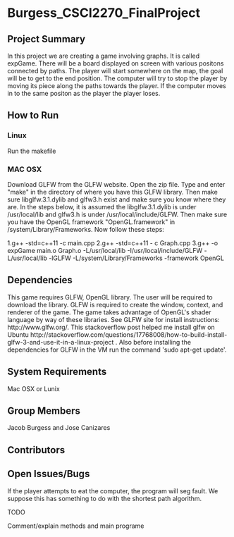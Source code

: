 # Burgess_CSCI2270_FinalProject
<h2>Project Summary</h2>
<p> In this project we are creating a game involving graphs. It is called expGame. There will be a board displayed on screen with various positons connected by paths. The player will start somewhere on the map, the goal will be to get to the end position. The computer will try to stop the player by moving its piece along the paths towards the player.  If the computer moves in to the same positon as the player the player loses. </p>
<h2>How to Run</h2>
<h3> Linux </h3>
<p>Run the makefile</p>
<h3> MAC OSX </h3>
<p> Download GLFW from the GLFW website. Open the zip file. Type and enter "make" in the directory of where you have this GLFW library. Then make sure libglfw.3.1.dylib and glfw3.h exist and make sure you know where they are. In the steps below, it is assumed the libglfw.3.1.dylib is under /usr/local/lib and glfw3.h is under /usr/local/include/GLFW. Then make sure you have the OpenGL framework "OpenGL.framework" in /system/Library/Frameworks. Now follow these steps:</p>
1.g++ -std=c++11 -c main.cpp
2.g++ -std=c++11 - c Graph.cpp
3.g++ -o expGame main.o Graph.o -L/usr/local/lib -I/usr/local/include/GLFW -L/usr/local/lib -lGLFW         -L/system/Library/Frameworks -framework OpenGL 
<h2>Dependencies</h2>
<p> This game requires GLFW, OpenGL library. The user will be required to download the library. GLFW is required to create the window, context, and renderer of the game. The game takes advantage of OpenGL's shader language by way of these libraries. See GLFW site for install instructions: http://www.glfw.org/. This stackoverflow post helped me install glfw on Ubuntu http://stackoverflow.com/questions/17768008/how-to-build-install-glfw-3-and-use-it-in-a-linux-project . Also before installing the dependencies for GLFW in the VM run the command 'sudo apt-get update'.
</p>
<h2>System Requirements</h2>
<p> Mac OSX or Lunix </p>
<h2>Group Members</h2>
<p> Jacob Burgess and Jose Canizares </p>
<h2>Contributors</h2>
<h2>Open Issues/Bugs</h2>
<p> If the player attempts to eat the computer, the program will seg fault. We suppose this has something to do with the shortest path algorithm. </p>
TODO
<p>Comment/explain methods and main programe</p>

